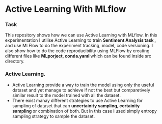 # Active Learning With MLflow

### Task 
This repository shows how we can use Active Learning with MLflow. In this experimentation I utilise Active Learning to train <b> Sentiment Analysis task </b>, and use MLFlow to do the experiment tracking, model, code versioning. I also show how to do the code reproducibility using MLFlow by creating different files like  <b> MLporject, conda.yaml </b> which can be found inside src directory. 

### Active Learning.
* Active Learning provide a way to train the model using only the useful dataset and yet manage to achieve if not the best but comparetively similar result 
to the model trained with all the dataset.
* There exist manay different strategies to use Active Learning for sampling of dataset that can <b> uncertainity sampling, certainity sampling </b> or combination of both. But in this case i used simply entropy sampling strategy to sample the dataset. 

